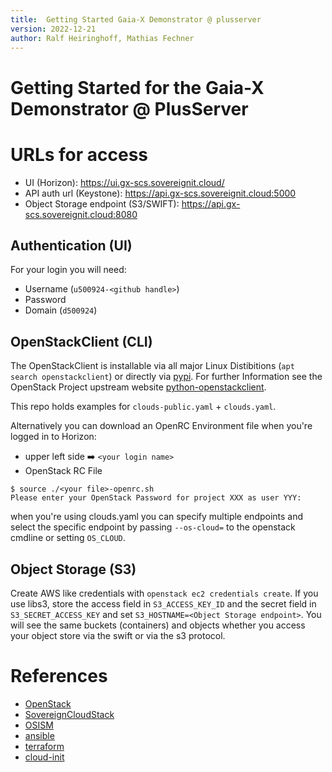```yaml
---
title:  Getting Started Gaia-X Demonstrator @ plusserver
version: 2022-12-21
author: Ralf Heiringhoff, Mathias Fechner
---
```


# Getting Started for the Gaia-X Demonstrator @ PlusServer

# URLs for access

*  UI (Horizon): https://ui.gx-scs.sovereignit.cloud/
*  API auth url (Keystone): https://api.gx-scs.sovereignit.cloud:5000
*  Object Storage endpoint (S3/SWIFT): https://api.gx-scs.sovereignit.cloud:8080

## Authentication (UI)

For your login you will need:

*  Username (`u500924-<github handle>`)
*  Password
*  Domain (`d500924`)

## OpenStackClient (CLI)

The OpenStackClient is installable via all major Linux Distibitions (`apt search openstackclient`)
or directly via [pypi](https://pypi.org/project/python-openstackclient). For
further Information see the OpenStack Project upstream website
[python-openstackclient](https://docs.openstack.org/python-openstackclient/latest/index.html).

This repo holds examples for `clouds-public.yaml` + `clouds.yaml`.

Alternatively you can download an OpenRC Environment file when you're logged in to Horizon:
*  upper left side :arrow_right: `<your login name>`
*  OpenStack RC File

```
$ source ./<your file>-openrc.sh
Please enter your OpenStack Password for project XXX as user YYY:
```

when you're using clouds.yaml you can specify multiple endpoints and select the specific endpoint
by passing `--os-cloud=` to the openstack cmdline or setting `OS_CLOUD`.

## Object Storage (S3)

Create AWS like credentials with `openstack ec2 credentials create`.
If you use libs3, store the access field in `S3_ACCESS_KEY_ID` and the secret field in
`S3_SECRET_ACCESS_KEY` and set `S3_HOSTNAME=<Object Storage endpoint>`.
You will see the same buckets (containers) and objects whether you access your object store
via the swift or via the s3 protocol.

# References

*  [OpenStack](https://www.openstack.org "OpenStack Site")
*  [SovereignCloudStack](https://github.com/SovereignCloudStack "SovereignCloudStack on github")
*  [OSISM](https://github.com/osism "OSISM on github")
*  [ansible](https://docs.ansible.com/ansible/latest/collections/openstack/cloud/index.html "Ansible Module OpenStack" )
*  [terraform](https://registry.terraform.io/providers/terraform-provider-openstack/openstack/latest/docs "OpenStack Terraform Provider")
*  [cloud-init](https://cloudinit.readthedocs.io/en/latest/ "cloud-init documentation")
